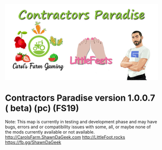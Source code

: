![Contractors Paradise version 1.0.0.7](https://raw.githubusercontent.com/ShawnDaGeek/contractors-paradise/master/contractors-paradise.png)
# Contractors Paradise version 1.0.0.7 ( beta) (pc) (FS19)
Note: This map is currently in testing and development phase and may have bugs, errors and or compatibility issues with some, all, or maybe none of the mods currently available or not available.
http://CarolsFarm.ShawnDaGeek.com
http://LittleFoot.rocks
https://fb.gg/ShawnDaGeek
